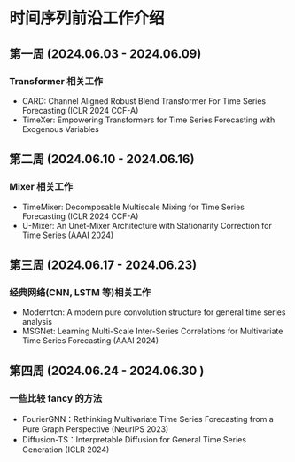# 时间序列前沿工作介绍
## 第一周  (2024.06.03 - 2024.06.09)
### Transformer 相关工作
- CARD: Channel Aligned Robust Blend Transformer For Time Series Forecasting (ICLR 2024 CCF-A)
- TimeXer: Empowering Transformers for Time Series Forecasting with Exogenous Variables


##  第二周  (2024.06.10 - 2024.06.16)
### Mixer 相关工作
- TimeMixer: Decomposable Multiscale Mixing for Time Series Forecasting (ICLR 2024 CCF-A)
- U-Mixer: An Unet-Mixer Architecture with Stationarity Correction for Time Series (AAAI 2024)


##  第三周 (2024.06.17 - 2024.06.23)
### 经典网络(CNN, LSTM 等)相关工作
- Moderntcn: A modern pure convolution structure for general time series analysis
- MSGNet: Learning Multi-Scale Inter-Series Correlations for Multivariate Time Series Forecasting (AAAI 2024)





## 第四周 (2024.06.24 - 2024.06.30 )
### 一些比较 fancy 的方法
- FourierGNN：Rethinking Multivariate Time Series Forecasting from a Pure Graph Perspective (NeurIPS 2023)
- Diffusion-TS：Interpretable Diffusion for General Time Series Generation (ICLR 2024)
